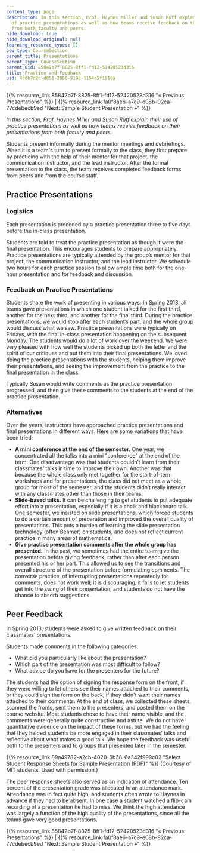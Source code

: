 ```yaml
---
content_type: page
description: In this section, Prof. Haynes Miller and Susan Ruff explain their use
  of practice presentations as well as how teams receive feedback on their presentations
  from both faculty and peers.
hide_download: true
hide_download_original: null
learning_resource_types: []
ocw_type: CourseSection
parent_title: Presentations
parent_type: CourseSection
parent_uid: 85842b7f-8825-8ff1-fd12-52420523d316
title: Practice and Feedback
uid: 4c6b7d2d-d051-2066-919e-1154a5f1910a
---
```


{{% resource_link 85842b7f-8825-8ff1-fd12-52420523d316 "« Previous: Presentations" %}} | {{% resource_link fa0f8ae6-a7c9-e08b-92ca-77cdebecb9ed "Next: Sample Student Presentation »" %}}

_In this section, Prof. Haynes Miller and Susan Ruff explain their use of practice presentations as well as how teams receive feedback on their presentations from both faculty and peers._

Students present informally during the mentor meetings and debriefings. When it is a team's turn to present formally to the class, they first prepare by practicing with the help of their mentor for that project, the communication instructor, and the lead instructor. After the formal presentation to the class, the team receives completed feedback forms from peers and from the course staff.

Practice Presentations
----------------------

### Logistics

Each presentation is preceded by a practice presentation three to five days before the in-class presentation.

Students are told to treat the practice presentation as though it were the final presentation. This encourages students to prepare appropriately. Practice presentations are typically attended by the group’s mentor for that project, the communication instructor, and the lead instructor. We schedule two hours for each practice session to allow ample time both for the one-hour presentation and for feedback and discussion.

### Feedback on Practice Presentations

Students share the work of presenting in various ways. In Spring 2013, all teams gave presentations in which one student talked for the first third, another for the next third, and another for the final third. During the practice presentations, we would stop after each student’s part, and the whole group would discuss what we saw. Practice presentations were typically on Fridays, with the final in-class presentation happening on the subsequent Monday. The students would do a lot of work over the weekend. We were very pleased with how well the students picked up both the letter and the spirit of our critiques and put them into their final presentations. We loved doing the practice presentations with the students, helping them improve their presentations, and seeing the improvement from the practice to the final presentation in the class.

Typically Susan would write comments as the practice presentation progressed, and then give these comments to the students at the end of the practice presentation.

### Alternatives

Over the years, instructors have approached practice presentations and final presentations in different ways. Here are some variations that have been tried:

*   **A mini conference at the end of the semester.** One year, we concentrated all the talks into a mini "conference" at the end of the term. One disadvantage was that students couldn’t learn from their classmates’ talks in time to improve their own. Another was that because the whole class only met together for the start-of-term workshops and for presentations, the class did not meet as a whole group for most of the semester, and the students didn’t really interact with any classmates other than those in their teams.
*   **Slide-based talks.** It can be challenging to get students to put adequate effort into a presentation, especially if it is a chalk and blackboard talk. One semester, we insisted on slide presentations, which forced students to do a certain amount of preparation and improved the overall quality of presentations. This puts a burden of learning the slide presentation technology (often Beamer) on students, and does not reflect current practice in many areas of mathematics.
*   **Give practice presentation comments after the whole group has presented.** In the past, we sometimes had the entire team give the presentation before giving feedback, rather than after each person presented his or her part. This allowed us to see the transitions and overall structure of the presentation before formulating comments. The converse practice, of interrupting presentations repeatedly for comments, does not work well; it is discouraging, it fails to let students get into the swing of their presentation, and students do not have the chance to absorb suggestions.

Peer Feedback
-------------

In Spring 2013, students were asked to give written feedback on their classmates’ presentations.

Students made comments in the following categories:

*   What did you particularly like about the presentation?
*   Which part of the presentation was most difficult to follow?
*   What advice do you have for the presenters for the future?

The students had the option of signing the response form on the front, if they were willing to let others see their names attached to their comments, or they could sign the form on the back, if they didn't want their names attached to their comments. At the end of class, we collected these sheets, scanned the fronts, sent them to the presenters, and posted them on the course website. Most students chose to have their name visible, and the comments were generally quite constructive and astute. We do not have quantitative evidence on the impact of these forms, but we had the feeling that they helped students be more engaged in their classmates’ talks and reflective about what makes a good talk. We hope the feedback was useful both to the presenters and to groups that presented later in the semester.

{{% resource_link 89a49782-a2cb-4020-6b38-6a342f999c02 "Select Student Response Sheets for Sample Presentation (PDF)" %}} (Courtesy of MIT students. Used with permission.)

The peer response sheets also served as an indication of attendance. Ten percent of the presentation grade was allocated to an attendance mark. Attendance was in fact quite high, and students often wrote to Haynes in advance if they had to be absent. In one case a student watched a flip-cam recording of a presentation he had to miss. We think the high attendance was largely a function of the high quality of the presentations, since all the teams gave very good presentations.

{{% resource_link 85842b7f-8825-8ff1-fd12-52420523d316 "« Previous: Presentations" %}} | {{% resource_link fa0f8ae6-a7c9-e08b-92ca-77cdebecb9ed "Next: Sample Student Presentation »" %}}
